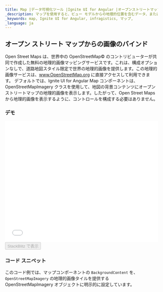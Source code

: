 ```yaml
---
title: Map |データ可視化ツール |Ignite UI for Angular |オープンストリートマップ |Infragistics
_description: マップを使用すると、ビュー モデルからの地理的位置を含むデータ、またはシェープ ファイルから地理的画像マップにロードされた地理空間データを表示できます。
_keywords: map, Ignite UI for Angular, infragistics, マップ,
_language: ja
---
```


## オープン ストリート マップからの画像のバインド

Open Street Maps は、世界中の OpenStreetMap© のコントリビューターが共同で作成した無料の地理的画像マッピングサービスです。これは、構成オプションなしで、道路地図スタイル限定で世界の地理的画像を提供します。この地理的画像サービスは、<a href="http://www.openstreetmap.org" target="_blank">www.OpenStreetMap.org</a> に直接アクセスして利用できます。
デフォルトでは、Ignite UI for Angular Map コンポーネントは、OpenStreetMapImagery クラスを使用して、地図の背景コンテンツにオープンストリートマップの地理的画像を表示します。したがって、Open Street Maps から地理的画像を表示するように、コントロールを構成する必要はありません。

### デモ

<div class="sample-container loading" style="height: 400px">
    <iframe id="geo-map-display-osm-imagery-iframe" src='{environment:dvDemosBaseUrl}/maps/geo-map-display-osm-imagery' width="100%" height="100%" seamless frameBorder="0" onload="onXPlatSampleIframeContentLoaded(this);"></iframe>
</div>
<div>
    <button data-localize="stackblitz" disabled class="stackblitz-btn" data-iframe-id="geo-map-display-osm-imagery-iframe" data-demos-base-url="{environment:dvDemosBaseUrl}">StackBlitz で表示
    </button>
</div>

<div class="divider--half"></div>

### コード スニペット

このコード例では、マップコンポーネントの `BackgroundContent` を、`OpenStreetMapImagery` の地理的画像タイルを提供する OpenStreetMapImagery オブジェクトに明示的に設定しています。
